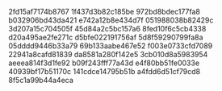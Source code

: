 2fd15af7174b8767
1f437d3b82c185be
972bd8bdec177fa8
b032906bd43da421
e742a12b8e434d7f
051988038b82429c
3d207a15c704505f
45d84a2c5bc157a6
8fed10f6c5cb4338
d20a495ae2fe271c
d5bfe022191756af
5d8f59290799fa8a
05dddd9446b33a79
69b133aabe467e52
f003e0733cfd7089
22941a8cafd81839
da8581a280f142e5
3cb010d8a5983954
aeeea814f3d1fe92
b09f243fff77a43d
e4f80bb51fe0033e
40939bf17b51170c
141cdce14795b51b
a4fdd6d51cf79cd8
8f5c1a99b44a4eca
